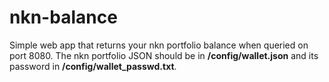 # nkn-balance
Simple web app that returns your nkn portfolio balance when queried on port 8080.
The nkn portfolio JSON should be in **/config/wallet.json** and its password in **/config/wallet_passwd.txt**.
